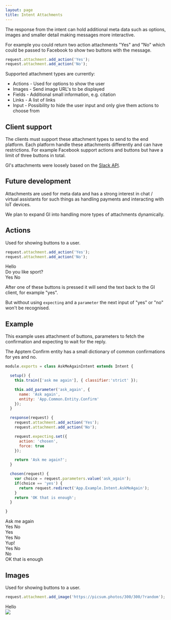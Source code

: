 ```yaml
---
layout: page
title: Intent Attachments
---
```


The response from the intent can hold additional meta data such as options, images and smaller detail making messages more interactive.

For example you could return two action attachments "Yes" and "No" which could be passed to Facebook to show two buttons with the message.

~~~javascript
request.attachment.add_action('Yes');
request.attachment.add_action('No');
~~~


Supported attachment types are currently:

* Actions - Used for options to show the user
* Images - Send image URL's to be displayed
* Fields - Additional small information, e.g. citation
* Links - A list of links
* Input - Possibility to hide the user input and only give them actions to choose from


## Client support

The clients must support these attachment types to send to the end platform. Each platform handle these attachments differently and can have restrictions. For example Facebook support actions and buttons but have a limit of three buttons in total.

GI's attachments were loosely based on the [Slack API](https://api.slack.com/docs/message-attachments).


## Future development

Attachments are used for meta data and has a strong interest in chat / virtual assistants for such things as handling payments and interacting with IoT devices.

We plan to expand GI into handling more types of attachments dynamically.


## Actions

Used for showing buttons to a user.

~~~javascript
request.attachment.add_action('Yes');
request.attachment.add_action('No');
~~~

<div class="chat" markdown="0">
  <div class="user"><span>Hello</span></div>
  <div class="bot"><span>Do you like sport?</span></div>
  <div class="attachment attachment-buttons">
    <span>Yes</span>
    <span>No</span>
  </div>
</div>

After one of these buttons is pressed it will send the text back to the GI client, for example "yes".

But without using `expecting` and a `parameter` the next input of "yes" or "no" won't be recognised.


## Example

This example uses attachment of buttons, parameters to fetch the confirmation and expecting to wait for the reply.

The Apptem Confirm entity has a small dictionary of common confirmations for yes and no.

~~~javascript
module.exports = class AskMeAgainIntent extends Intent {

  setup() {
    this.train(['ask me again'], { classifier:'strict' });

    this.add_parameter('ask_again', {
      name: 'Ask again',
      entity: 'App.Common.Entity.Confirm'
    });
  }

  response(request) {
    request.attachment.add_action('Yes');
    request.attachment.add_action('No');

    request.expecting.set({
      action: 'chosen',
      force: true
    });

    return 'Ask me again?';
  }

  chosen(request) {
    var choice = request.parameters.value('ask_again');
    if(choice == 'yes') {
      return request.redirect('App.Example.Intent.AskMeAgain');
    }
    return 'OK that is enough';
  }

}
~~~


<div class="chat" markdown="0">
  <div class="user"><span>Ask me again</span></div>
  <div class="attachment attachment-buttons">
    <span>Yes</span>
    <span>No</span>
  </div>
  <div class="user"><span>Yes</span></div>
  <div class="attachment attachment-buttons">
    <span>Yes</span>
    <span>No</span>
  </div>
  <div class="user"><span>Yup!</span></div>
  <div class="attachment attachment-buttons">
    <span>Yes</span>
    <span>No</span>
  </div>
  <div class="user"><span>No</span></div>
  <div class="bot"><span>OK that is enough</span></div>
</div>


## Images

Used for showing buttons to a user.

~~~javascript
request.attachment.add_image('https://picsum.photos/300/300/?random');
~~~

<div class="chat" markdown="0">
  <div class="user"><span>Hello</span></div>
  <div class="bot"><span><img src="https://picsum.photos/300/300/?random"></span></div>
</div>